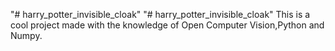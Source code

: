 "# harry_potter_invisible_cloak" 
"# harry_potter_invisible_cloak" 
This is a cool project made with the knowledge of Open Computer Vision,Python and Numpy.



